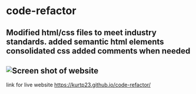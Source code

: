 # code-refactor
Modified html/css files to meet industry standards.
added semantic html elements
consolidated css
added comments when needed
----
![Screen shot of website](C:\Users\kurt_\code\homework\kpclass1homework\assets\images\screencapture-file-C-Users-kurt-code-homework-kpclass1homework-index-html-2020-11-07-17_10_34.png)
----
 link for live website https://kurtp23.github.io/code-refactor/